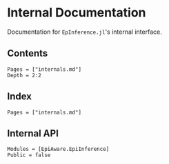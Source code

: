 # Internal Documentation

Documentation for `EpInference.jl`'s internal interface.

## Contents

```@contents
Pages = ["internals.md"]
Depth = 2:2
```

## Index

```@index
Pages = ["internals.md"]
```

## Internal API

```@autodocs
Modules = [EpiAware.EpiInference]
Public = false
```

